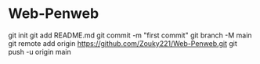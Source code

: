 # Web-Penweb
git init
git add README.md
git commit -m "first commit"
git branch -M main
git remote add origin https://github.com/Zouky221/Web-Penweb.git
git push -u origin main
